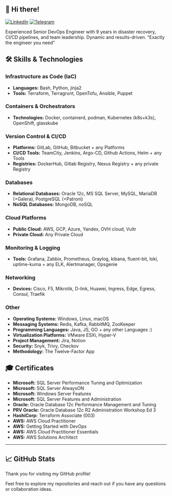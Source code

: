 ## 👋 Hi there!

[![LinkedIn](https://img.shields.io/badge/LinkedIn-%230077B5.svg?logo=linkedin&logoColor=white)](https://www.linkedin.com/in/q163i/)
[![Telegram](https://img.shields.io/badge/Telegram-%232CA5E0.svg?logo=telegram&logoColor=white)](https://t.me/q163i)

Experienced Senior DevOps Engineer with 9 years in disaster recovery, CI/CD pipelines, and team leadership. Dynamic and results-driven.
“Exactly the engineer you need”

## 🛠 Skills & Technologies
### Infrastructure as Code (IaC)
- **Languages:** Bash, Python, jinja2
- **Tools:** Terraform, Terragrunt, OpenTofu, Ansible, Puppet

### Containers & Orchestrators
- **Technologies:** Docker, containerd, podman, Kubernetes (k8s+k3s), OpenShift, glasskube

### Version Control & CI/CD
- **Platforms:** GitLab, GitHub, Bitbucket + any Platforms
- **CI/CD Tools:** TeamCity, Jenkins, Argo-CD, Github Actions, Helm + any Tools
- **Registries:** DockerHub, Gitlab Registry, Nexus Registry + any private Registry

### Databases
- **Relational Databases:** Oracle 12c, MS SQL Server, MySQL, MariaDB (+Galera), PostgreSQL (+Patroni)
- **NoSQL Databases:** MongoDB, noSQL

### Cloud Platforms
- **Public Cloud:** AWS, GCP, Azure, Yandex, OVH cloud, Vultr
- **Private Cloud:** Any Private Cloud

### Monitoring & Logging
- **Tools:** Grafana, Zabbix, Prometheus, Graylog, kibana, fluent-bit, loki, uptime-kuma + any ELK, Alertmanager, Opsgenie

### Networking
- **Devices:** Cisco, F5, Mikrotik, D-link, Huawei, Ingress, Edge, Egress, Consul, Traefik 

### Other
- **Operating Systems:** Windows, Linux, macOS
- **Messaging Systems:** Redis, Kafka, RabbitMQ, ZooKeeper
- **Programming Languages:** Java, JS, GO + any other Languages :)
- **Virtualization Platforms:** VMware ESXi, Hyper-V
- **Project Management:** Jira, Notion
- **Security:** Snyk, Trivy, Checkov
- **Methodology:** The Twelve-Factor App

## 🎓 Certificates
- **Microsoft:** SQL Server Performance Tuning and Optimization
- **Microsoft:** SQL Server AlwaysON
- **Microsoft:** Windows Server Features
- **Microsoft:** SQL Server Features and Administration
- **Oracle:** Oracle Database 12c Performance Management and Tuning
- **PRV Oracle:** Oracle Database 12c R2 Administration Workshop Ed 3
- **HashiCorp:** Terraform Associate (003)
- **AWS:** AWS Cloud Practitioner
- **AWS:** Getting Started with DevOps
- **AWS:** AWS Cloud Practitioner Essentials
- **AWS:** AWS Solutions Architect

---
## 📈 GitHub Stats
Thank you for visiting my GitHub profile! 

Feel free to explore my repositories and reach out if you have any questions or collaboration ideas.
